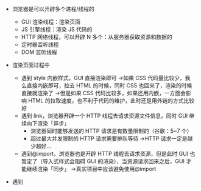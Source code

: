 - 浏览器是可以开辟多个进程/线程的

  - GUI 渲染线程：渲染页面
  - JS 引擎线程：渲染 JS 代码的
  - HTTP 网络线程，可以开辟 N 多个：从服务器获取资源和数据的
  - 定时器监听线程
  - DOM 监听线程

- 渲染页面过程中

  - 遇到 style 内嵌样式，GUI 直接渲染即可
    ->如果 CSS 代码量比较少，我么直接内嵌即可，拉去 HTML 的时候，同时 CSS 也回来了，渲染的时候直接就渲染了
    ->但是如果 CSS 代码比较多，如果还用内嵌，一方面会影响 HTML 的拉取速度，也不利于代码的维护，此时还是用外链的方式比较好
  - 遇到 link，浏览器开辟一个 HTTP 线程去请求资源文件信息，同时 GUI 继续向下渲染「异步」
    - 浏览器同时能够发送的 HTTP 请求是有数量限制的（谷歌：5~7 个）
    - 超过最大并发限制的 HTTP 请求需要排队等待
      ->HTTP 请求一定是越少越好...
  - 遇到@import，浏览器也是开辟 HTTP 线程去请求资源，但是此时 GUI 也暂定了（导入式样式会阻碍 GUI 的渲染），当资源请求回来之后，GUI 才能继续渲染「同步」
    ->真实项目中应该避免使用@import

- 遇到 <script src='xxx/xxx.js'>，会阻碍 GUI 的渲染 + defer：和 link 是类似的机制了，不会阻碍 GUI 渲染，当 GUI 渲染完，才会把请求回来的 JS 去渲染... + async：请求 JS 资源是异步的「单独开辟 HTTP 去请求」，此时 GUI 继续渲染；但是一但当 JS 请求回来，会立即暂停 GUI 的处理，接下来去渲染 JS...
  ->加入我们有 5 个 JS 的请求，如果不设置任何属性，肯定是按照顺序请求和渲染 JS 的「依赖关系是有效的」；但是如果设置 async，谁先请求回来就先渲染谁，依赖关系是无效的；如果使用 defer 是可以建立依赖关系的(浏览器内部在 GUI 渲染完成后，等待所有设置 defer 的资源都请求回来，再按照编写的依赖顺序去加载渲染 js)；

- 真实项目开发，我们一般把 link 放在页面的头部「是为了在没有渲染 DOM 的时候，就通知 HTTP 去请求 CSS 了，这样 DOM 渲染玩，CSS 也差不多回来了，更有效的利用时间，提高页面的渲染速度」；我们一般把 JS 放在页面的底部，防止其阻碍 GUI 的渲染，如果不放在底部，我们最好设置上 async/defer...；

- DOM TREE（DOMContentLoaded 事件触发）
  -> 「执行 JS」? -> CSSOM TREE -> RENDER TREE 渲染树「浏览器未来是按照这个树来绘制页面的」-> Layout 布局计算「回流/重排」-> Painting 绘制「重绘」{ 分层绘制 }

  - 页面第一次渲染，必然会引发一次回流和重绘
  - 如果我们改变了元素的位置和大小，浏览器需要重新计算元素在视口中的位置和大小信息，重新计算的过程是回流/重排，一但发 生了回流操作，一定也会触发重绘「很消耗性能：DOM 操作消耗性能，90%说的都是它」
  - 但是如果只是一些普通样式的改变，位置和大小不变，只需要重绘即可
